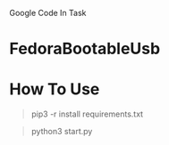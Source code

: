 Google Code In Task

# FedoraBootableUsb
# How To Use
> pip3 -r install requirements.txt

> python3 start.py
